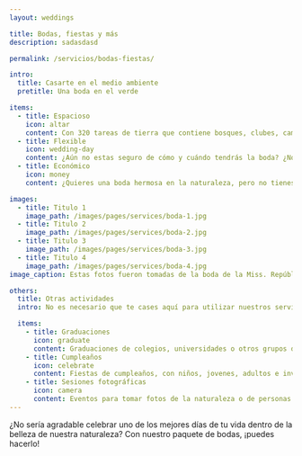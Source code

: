 ```yaml
---
layout: weddings

title: Bodas, fiestas y más
description: sadasdasd

permalink: /servicios/bodas-fiestas/

intro:
  title: Casarte en el medio ambiente
  pretitle: Una boda en el verde

items:
  - title: Espacioso
    icon: altar
    content: Con 320 tareas de tierra que contiene bosques, clubes, campos, senderos, lagos y más, encontrarás un lugar agradable para tu ceremonia.  Por ejemplo, podrías usar nuestro club, bajo techo, con espacio para más de 100 personas.
  - title: Flexible
    icon: wedding-day
    content: ¿Aún no estas seguro de cómo y cuándo tendrás la boda? ¿No sabes cuanta gente vendrá ni que comida harás? No te preocupes, somos flexibles. Solamente déjanos saber dos semanas antes y te ayudaremos.
  - title: Económico
    icon: money
    content: ¿Quieres una boda hermosa en la naturaleza, pero no tienes mucho dinero? No te preocupes, tenemos el plan perfecto para ti. Aunque nuestro campus puede ofrecerte mucho, nuestros precios son moderados y justos.

images:
  - title: Titulo 1
    image_path: /images/pages/services/boda-1.jpg
  - title: Titulo 2
    image_path: /images/pages/services/boda-2.jpg
  - title: Titulo 3
    image_path: /images/pages/services/boda-3.jpg
  - title: Titulo 4
    image_path: /images/pages/services/boda-4.jpg
image_caption: Estas fotos fueron tomadas de la boda de la Miss. República Dominicana Kimberly Castillo.

others:
  title: Otras actividades
  intro: No es necesario que te cases aquí para utilizar nuestros servicios. ¿Quiéres tomar fotos en la naturaleza o celebrar algo? ¡Hablemos!

  items:
    - title: Graduaciones
      icon: graduate
      content: Graduaciones de colegios, universidades o otros grupos de personas que quieren celebrar. 
    - title: Cumpleaños
      icon: celebrate
      content: Fiestas de cumpleaños, con niños, jovenes, adultos e invitados.
    - title: Sesiones fotográficas
      icon: camera
      content: Eventos para tomar fotos de la naturaleza o de personas con la naturaleza.
---
```


¿No sería agradable celebrar uno de los mejores días de tu vida dentro de la belleza de nuestra naturaleza? Con nuestro paquete de bodas, ¡puedes hacerlo!
